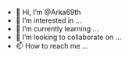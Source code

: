 - 👋 Hi, I’m @Arka69th
- 👀 I’m interested in ...
- 🌱 I’m currently learning ...
- 💞️ I’m looking to collaborate on ...
- 📫 How to reach me ...

<!---
Arka69th/Arka69th is a ✨ special ✨ repository because its `README.md` (this file) appears on your GitHub profile.
You can click the Preview link to take a look at your changes.
--->
